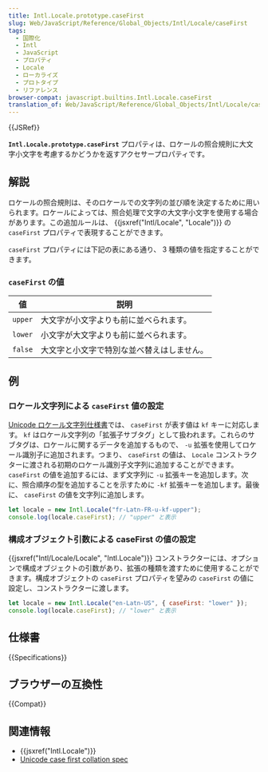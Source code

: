 ```yaml
---
title: Intl.Locale.prototype.caseFirst
slug: Web/JavaScript/Reference/Global_Objects/Intl/Locale/caseFirst
tags:
  - 国際化
  - Intl
  - JavaScript
  - プロパティ
  - Locale
  - ローカライズ
  - プロトタイプ
  - リファレンス
browser-compat: javascript.builtins.Intl.Locale.caseFirst
translation_of: Web/JavaScript/Reference/Global_Objects/Intl/Locale/caseFirst
---
```

{{JSRef}}

**`Intl.Locale.prototype.caseFirst`** プロパティは、ロケールの照合規則に大文字小文字を考慮するかどうかを返すアクセサープロパティです。

## 解説

ロケールの照合規則は、そのロケールでの文字列の並び順を決定するために用いられます。ロケールによっては、照合処理で文字の大文字小文字を使用する場合があります。この追加ルールは、 {{jsxref("Intl/Locale", "Locale")}} の `caseFirst` プロパティで表現することができます。

`caseFirst` プロパティには下記の表にある通り、 3 種類の値を指定することができます。

### `caseFirst` の値

| 値      | 説明                                |
| ------- | -------------------------------------- |
| `upper` | 大文字が小文字よりも前に並べられます。 |
| `lower` | 小文字が大文字よりも前に並べられます。 |
| `false` | 大文字と小文字で特別な並べ替えはしません。  |

## 例

### ロケール文字列による `caseFirst` 値の設定

[Unicode ロケール文字列仕様書](https://www.unicode.org/reports/tr35/)では、 `caseFirst` が表す値は `kf` キーに対応します。 `kf` はロケール文字列の「拡張子サブタグ」として扱われます。これらのサブタグは、ロケールに関するデータを追加するもので、 `-u` 拡張を使用してロケール識別子に追加されます。つまり、 `caseFirst` の値は、 `Locale` コンストラクターに渡される初期のロケール識別子文字列に追加することができます。 `caseFirst` の値を追加するには、まず文字列に `-u` 拡張キーを追加します。次に、照合順序の型を追加することを示すために `-kf` 拡張キーを追加します。最後に、 `caseFirst` の値を文字列に追加します。

```js
let locale = new Intl.Locale("fr-Latn-FR-u-kf-upper");
console.log(locale.caseFirst); // "upper" と表示
```

### 構成オブジェクト引数による caseFirst の値の設定

{{jsxref("Intl/Locale/Locale", "Intl.Locale")}} コンストラクターには、オプションで構成オブジェクトの引数があり、拡張の種類を渡すために使用することができます。構成オブジェクトの `caseFirst` プロパティを望みの `caseFirst` の値に設定し、コンストラクターに渡します。

```js
let locale = new Intl.Locale("en-Latn-US", { caseFirst: "lower" });
console.log(locale.caseFirst); // "lower" と表示
```

## 仕様書

{{Specifications}}

## ブラウザーの互換性

{{Compat}}

## 関連情報

- {{jsxref("Intl.Locale")}}
- [Unicode case first collation spec](https://github.com/unicode-org/cldr/blob/main/common/bcp47/collation.xml#L49)
